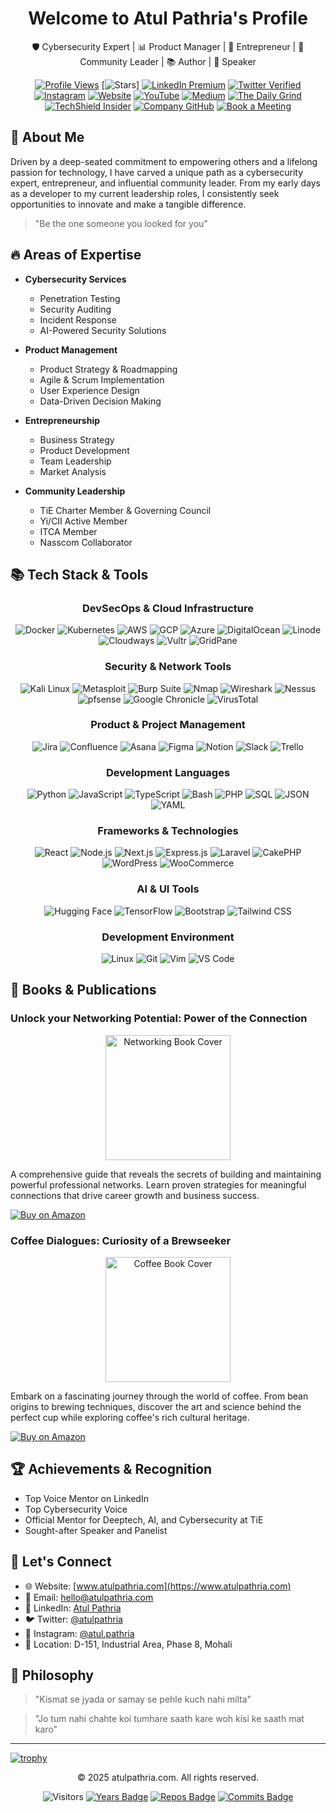 <div align="center">
  <h1>Welcome to Atul Pathria's Profile</h1>
  <p>🛡️ Cybersecurity Expert | 📊 Product Manager | 🎯 Entrepreneur | 👥 Community Leader | 📚 Author | 🎤 Speaker</p>
</div>

<div align="center">

[![Profile Views](https://komarev.com/ghpvc/?username=curiousatul&color=brightgreen)](https://github.com/curiousatul)
[![Stars](https://img.shields.io/github/stars/curiousatul?style=social)]
[![LinkedIn Premium](https://img.shields.io/badge/LinkedIn-@pathria-blue?logo=linkedin&logoColor=white)](https://linkedin.com/in/pathria)
[![Twitter Verified](https://img.shields.io/badge/Twitter-@atulpathria-blue?logo=twitter&logoColor=white)](https://x.com/atulpathria)
[![Instagram](https://img.shields.io/badge/Instagram-Follow-E4405F?logo=instagram&logoColor=white)](https://instagram.com/atul.pathria)
[![Website](https://img.shields.io/website?url=https%3A%2F%2Fwww.atulpathria.com)](https://www.atulpathria.com)
[![YouTube](https://img.shields.io/badge/YouTube-Subscribe-FF0000)](https://www.youtube.com/@AtulPathria)
[![Medium](https://img.shields.io/badge/Medium-Follow-00ab6c?logo=medium&logoColor=white)](https://medium.com/@atulpathria)
[![The Daily Grind](https://img.shields.io/badge/LinkedIn-The_Daily_Grind-blue?logo=linkedin&logoColor=white)](https://www.linkedin.com/newsletters/the-daily-grind-7005915333148454912/)
[![TechShield Insider](https://img.shields.io/badge/LinkedIn-TechShield_Insider-blue?logo=linkedin&logoColor=white)](https://www.linkedin.com/newsletters/techshield-insider-7015577447634989056/)
[![Company GitHub](https://img.shields.io/badge/GitHub-QuinjiTech-181717?logo=github&logoColor=white)](https://github.com/QuinjiTech)
[![Book a Meeting](https://img.shields.io/badge/Calendly-Book_a_Meeting-00a2ff?logo=calendly&logoColor=white)](https://calendly.com/atul-quinji/15min)

</div>

## 💫 About Me

Driven by a deep-seated commitment to empowering others and a lifelong passion for technology, I have carved a unique path as a cybersecurity expert, entrepreneur, and influential community leader. From my early days as a developer to my current leadership roles, I consistently seek opportunities to innovate and make a tangible difference.

> "Be the one someone you looked for you"

## 🔥 Areas of Expertise

- **Cybersecurity Services**
  - Penetration Testing
  - Security Auditing
  - Incident Response
  - AI-Powered Security Solutions
  
- **Product Management**
  - Product Strategy & Roadmapping
  - Agile & Scrum Implementation
  - User Experience Design
  - Data-Driven Decision Making
  
- **Entrepreneurship**
  - Business Strategy
  - Product Development
  - Team Leadership
  - Market Analysis
  
- **Community Leadership**
  - TiE Charter Member & Governing Council
  - Yi/CII Active Member
  - ITCA Member
  - Nasscom Collaborator

## 📚️ Tech Stack & Tools

<div align="center">

### DevSecOps & Cloud Infrastructure
![Docker](https://img.shields.io/badge/Docker-2496ED?style=for-the-badge&logo=docker&logoColor=white)
![Kubernetes](https://img.shields.io/badge/Kubernetes-326CE5?style=for-the-badge&logo=kubernetes&logoColor=white)
![AWS](https://img.shields.io/badge/AWS-232F3E?style=for-the-badge&logo=amazonaws&logoColor=white)
![GCP](https://img.shields.io/badge/GCP-4285F4?style=for-the-badge&logo=google-cloud&logoColor=white)
![Azure](https://img.shields.io/badge/Azure-0078D4?style=for-the-badge&logo=microsoft-azure&logoColor=white)
![DigitalOcean](https://img.shields.io/badge/DigitalOcean-0080FF?style=for-the-badge&logo=digitalocean&logoColor=white)
![Linode](https://img.shields.io/badge/Linode-00A95C?style=for-the-badge&logo=linode&logoColor=white)
![Cloudways](https://img.shields.io/badge/Cloudways-2C3E50?style=for-the-badge&logo=cloudways&logoColor=white)
![Vultr](https://img.shields.io/badge/Vultr-007BFC?style=for-the-badge&logo=vultr&logoColor=white)
![GridPane](https://img.shields.io/badge/GridPane-00A1E0?style=for-the-badge&logo=gridpane&logoColor=white)

### Security & Network Tools
![Kali Linux](https://img.shields.io/badge/Kali_Linux-557C94?style=for-the-badge&logo=kali-linux&logoColor=white)
![Metasploit](https://img.shields.io/badge/Metasploit-2A2A2A?style=for-the-badge&logo=metasploit&logoColor=white)
![Burp Suite](https://img.shields.io/badge/Burp_Suite-FF6633?style=for-the-badge&logo=burp-suite&logoColor=white)
![Nmap](https://img.shields.io/badge/Nmap-4682B4?style=for-the-badge&logo=nmap&logoColor=white)
![Wireshark](https://img.shields.io/badge/Wireshark-1679A7?style=for-the-badge&logo=wireshark&logoColor=white)
![Nessus](https://img.shields.io/badge/Nessus-00A1E0?style=for-the-badge&logo=nessus&logoColor=white)
![pfsense](https://img.shields.io/badge/pfsense-003399?style=for-the-badge&logo=pfsense&logoColor=white)
![Google Chronicle](https://img.shields.io/badge/Google_Chronicle-4285F4?style=for-the-badge&logo=google&logoColor=white)
![VirusTotal](https://img.shields.io/badge/VirusTotal-3949AB?style=for-the-badge&logo=virustotal&logoColor=white)

### Product & Project Management
![Jira](https://img.shields.io/badge/Jira-0052CC?style=for-the-badge&logo=jira&logoColor=white)
![Confluence](https://img.shields.io/badge/Confluence-172B4D?style=for-the-badge&logo=confluence&logoColor=white)
![Asana](https://img.shields.io/badge/Asana-273347?style=for-the-badge&logo=asana&logoColor=white)
![Figma](https://img.shields.io/badge/Figma-F24E1E?style=for-the-badge&logo=figma&logoColor=white)
![Notion](https://img.shields.io/badge/Notion-000000?style=for-the-badge&logo=notion&logoColor=white)
![Slack](https://img.shields.io/badge/Slack-4A154B?style=for-the-badge&logo=slack&logoColor=white)
![Trello](https://img.shields.io/badge/Trello-0079BF?style=for-the-badge&logo=trello&logoColor=white)

### Development Languages
![Python](https://img.shields.io/badge/Python-3776AB?style=for-the-badge&logo=python&logoColor=white)
![JavaScript](https://img.shields.io/badge/JavaScript-F7DF1E?style=for-the-badge&logo=javascript&logoColor=black)
![TypeScript](https://img.shields.io/badge/TypeScript-3178C6?style=for-the-badge&logo=typescript&logoColor=white)
![Bash](https://img.shields.io/badge/Bash-4EAA25?style=for-the-badge&logo=gnu-bash&logoColor=white)
![PHP](https://img.shields.io/badge/PHP-777BB4?style=for-the-badge&logo=php&logoColor=white)
![SQL](https://img.shields.io/badge/SQL-4479A1?style=for-the-badge&logo=sql&logoColor=white)
![JSON](https://img.shields.io/badge/JSON-000000?style=for-the-badge&logo=json&logoColor=white)
![YAML](https://img.shields.io/badge/YAML-000000?style=for-the-badge&logo=yaml&logoColor=white)

### Frameworks & Technologies
![React](https://img.shields.io/badge/React-20232A?style=for-the-badge&logo=react&logoColor=61DAFB)
![Node.js](https://img.shields.io/badge/Node.js-339933?style=for-the-badge&logo=node.js&logoColor=white)
![Next.js](https://img.shields.io/badge/Next.js-000000?style=for-the-badge&logo=next.js&logoColor=white)
![Express.js](https://img.shields.io/badge/Express.js-000000?style=for-the-badge&logo=express&logoColor=white)
![Laravel](https://img.shields.io/badge/Laravel-FF2D20?style=for-the-badge&logo=laravel&logoColor=white)
![CakePHP](https://img.shields.io/badge/CakePHP-D33C43?style=for-the-badge&logo=cakephp&logoColor=white)
![WordPress](https://img.shields.io/badge/WordPress-21759B?style=for-the-badge&logo=wordpress&logoColor=white)
![WooCommerce](https://img.shields.io/badge/WooCommerce-96588A?style=for-the-badge&logo=woocommerce&logoColor=white)

### AI & UI Tools
![Hugging Face](https://img.shields.io/badge/Hugging_Face-FFCA28?style=for-the-badge&logo=huggingface&logoColor=black)
![TensorFlow](https://img.shields.io/badge/TensorFlow-FF6F00?style=for-the-badge&logo=tensorflow&logoColor=white)
![Bootstrap](https://img.shields.io/badge/Bootstrap-7952B3?style=for-the-badge&logo=bootstrap&logoColor=white)
![Tailwind CSS](https://img.shields.io/badge/Tailwind_CSS-38B2AC?style=for-the-badge&logo=tailwind-css&logoColor=white)

### Development Environment
![Linux](https://img.shields.io/badge/Linux-FCC624?style=for-the-badge&logo=linux&logoColor=black)
![Git](https://img.shields.io/badge/Git-F05032?style=for-the-badge&logo=git&logoColor=white)
![Vim](https://img.shields.io/badge/Vim-019733?style=for-the-badge&logo=vim&logoColor=white)
![VS Code](https://img.shields.io/badge/VS_Code-007ACC?style=for-the-badge&logo=visual-studio-code&logoColor=white)

</div>

## 🤝 Books & Publications

### Unlock your Networking Potential: Power of the Connection
<div align="center">
  <a href="https://www.atulpathria.com/books/connection">
    <img src="https://www.atulpathria.com/networking-book-cover.jpg" alt="Networking Book Cover" width="200"/>
  </a>
</div>

A comprehensive guide that reveals the secrets of building and maintaining powerful professional networks. Learn proven strategies for meaningful connections that drive career growth and business success.

[![Buy on Amazon](https://img.shields.io/badge/Buy_on_Amazon-FF9900?style=for-the-badge&logo=amazon&logoColor=white)](https://amzn.to/3yS0Vgt)

### Coffee Dialogues: Curiosity of a Brewseeker
<div align="center">
  <a href="https://www.atulpathria.com/books/coffee">
    <img src="https://www.atulpathria.com/book-cover.jpeg" alt="Coffee Book Cover" width="200"/>
  </a>
</div>

Embark on a fascinating journey through the world of coffee. From bean origins to brewing techniques, discover the art and science behind the perfect cup while exploring coffee's rich cultural heritage.

[![Buy on Amazon](https://img.shields.io/badge/Buy_on_Amazon-FF9900?style=for-the-badge&logo=amazon&logoColor=white)](https://amzn.to/3X4CnsO)

## 🏆 Achievements & Recognition

- Top Voice Mentor on LinkedIn
- Top Cybersecurity Voice
- Official Mentor for Deeptech, AI, and Cybersecurity at TiE
- Sought-after Speaker and Panelist

## 🤝 Let's Connect

- 🌐 Website: [www.atulpathria.com](https://www.atulpathria.com)
- 📧 Email: hello@atulpathria.com
- 💼 LinkedIn: [Atul Pathria](https://linkedin.com/in/pathria)
- 🐦 Twitter: [@atulpathria](https://x.com/atulpathria)
- 📸 Instagram: [@atul.pathria](https://instagram.com/atul.pathria)
- 📍 Location: D-151, Industrial Area, Phase 8, Mohali


## 💭 Philosophy

> "Kismat se jyada or samay se pehle kuch nahi milta"

> "Jo tum nahi chahte koi tumhare saath kare woh kisi ke saath mat karo"

---

[![trophy](https://github-profile-trophy.vercel.app/?username=curiousatul&theme=radical&row=1)](https://github.com/curiousatul)

<div align="center">
  <p>© 2025 atulpathria.com. All rights reserved.</p>
</div>

<div align="center">


![Visitors](https://komarev.com/ghpvc/?username=curiousatul&color=brightgreen&style=flat-square)
[![Years Badge](https://badges.pufler.dev/years/curiousatul)](https://badges.pufler.dev)
[![Repos Badge](https://badges.pufler.dev/repos/curiousatul)](https://badges.pufler.dev)
[![Commits Badge](https://badges.pufler.dev/commits/monthly/curiousatul)](https://badges.pufler.dev)


</div>
